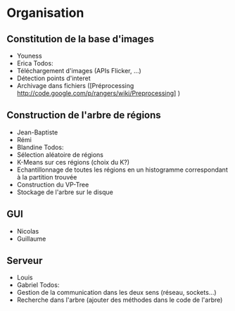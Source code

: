 # Organisation #

## Constitution de la base d'images ##
  * Youness
  * Erica
Todos:
  * Téléchargement d'images (APIs Flicker, ...)
  * Détection points d'interet
  * Archivage dans fichiers ([Préprocessing http://code.google.com/p/rangers/wiki/Preprocessing] )



## Construction de l'arbre de régions ##
  * Jean-Baptiste
  * Rémi
  * Blandine
Todos:
  * Sélection aléatoire de régions
  * K-Means sur ces régions (choix du K?)
  * Echantillonnage de toutes les régions en un histogramme correspondant à la partition trouvée
  * Construction du VP-Tree
  * Stockage de l'arbre sur le disque


## GUI ##
  * Nicolas
  * Guillaume


## Serveur ##
  * Louis
  * Gabriel
Todos:
  * Gestion de la communication dans les deux sens (réseau, sockets...)
  * Recherche dans l'arbre (ajouter des méthodes dans le code de l'arbre)
